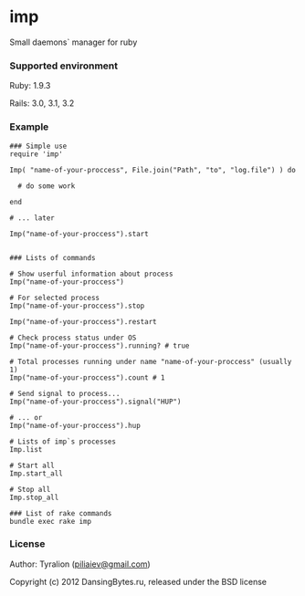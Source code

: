 imp
======


Small daemons` manager for ruby

### Supported environment

Ruby:   1.9.3

Rails:  3.0, 3.1, 3.2


### Example

    ### Simple use
    require 'imp'

    Imp( "name-of-your-proccess", File.join("Path", "to", "log.file") ) do

      # do some work

    end

    # ... later

    Imp("name-of-your-proccess").start


    ### Lists of commands

    # Show userful information about process
    Imp("name-of-your-proccess")

    # For selected process
    Imp("name-of-your-proccess").stop

    Imp("name-of-your-proccess").restart

    # Check process status under OS
    Imp("name-of-your-proccess").running? # true

    # Total processes running under name "name-of-your-proccess" (usually 1)
    Imp("name-of-your-proccess").count # 1

    # Send signal to process...
    Imp("name-of-your-proccess").signal("HUP")

    # ... or
    Imp("name-of-your-proccess").hup

    # Lists of imp`s processes
    Imp.list

    # Start all
    Imp.start_all

    # Stop all
    Imp.stop_all

    ### List of rake commands
    bundle exec rake imp

### License

Author: Tyralion (piliaiev@gmail.com)

Copyright (c) 2012 DansingBytes.ru, released under the BSD license